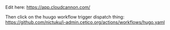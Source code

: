 Edit here: https://app.cloudcannon.com/

Then click on the huugo workflow trigger dispatch thing: https://github.com/nictuku/i-admin.cetico.org/actions/workflows/hugo.yaml
